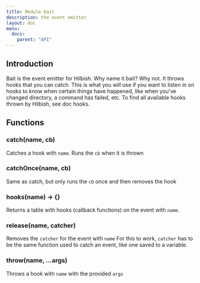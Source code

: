 ```yaml
---
title: Module bait
description: the event emitter
layout: doc
menu:
  docs:
    parent: "API"
---
```


## Introduction
Bait is the event emitter for Hilbish. Why name it bait? Why not.
It throws hooks that you can catch. This is what you will use if
you want to listen in on hooks to know when certain things have
happened, like when you've changed directory, a command has failed,
etc. To find all available hooks thrown by Hilbish, see doc hooks.

## Functions
### catch(name, cb)
Catches a hook with `name`. Runs the `cb` when it is thrown

### catchOnce(name, cb)
Same as catch, but only runs the `cb` once and then removes the hook

### hooks(name) -> {}
Returns a table with hooks (callback functions) on the event with `name`.

### release(name, catcher)
Removes the `catcher` for the event with `name`
For this to work, `catcher` has to be the same function used to catch
an event, like one saved to a variable.

### throw(name, ...args)
Throws a hook with `name` with the provided `args`

